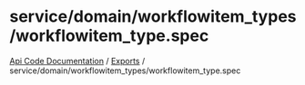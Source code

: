 # service/domain/workflowitem\_types/workflowitem\_type.spec
[Api Code Documentation](../README.md) / [Exports](../modules.md) / service/domain/workflowitem\_types/workflowitem\_type.spec
